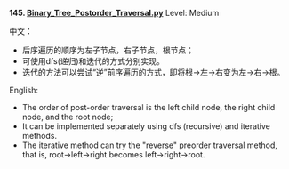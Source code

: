 **145. [Binary_Tree_Postorder_Traversal.py](https://github.com/Kelv1nYu/LeetCode_Practices/blob/master/Code/Binary_Tree_Postorder_Traversal.py)**      Level: Medium

中文：

* 后序遍历的顺序为左子节点，右子节点，根节点；
* 可使用dfs(递归)和迭代的方式分别实现。
* 迭代的方法可以尝试“逆”前序遍历的方式，即将根->左->右变为左->右->根。
    

English:

* The order of post-order traversal is the left child node, the right child node, and the root node;
* It can be implemented separately using dfs (recursive) and iterative methods.
* The iterative method can try the "reverse" preorder traversal method, that is, root->left->right becomes left->right->root.